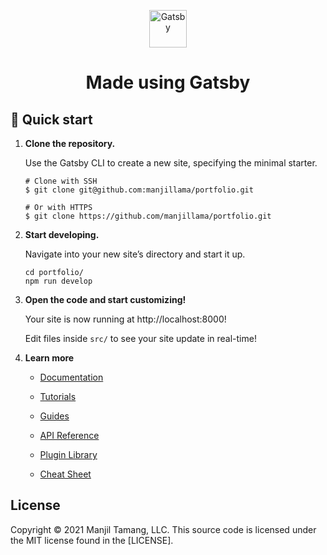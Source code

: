 <p align="center">
  <a href="https://www.gatsbyjs.com/?utm_source=starter&utm_medium=readme&utm_campaign=minimal-starter">
    <img alt="Gatsby" src="https://www.gatsbyjs.com/Gatsby-Monogram.svg" width="60" />
  </a>
</p>
<h1 align="center">
  Made using Gatsby
</h1>

## 🚀 Quick start

1.  **Clone the repository.**

    Use the Gatsby CLI to create a new site, specifying the minimal starter.

    ```shell
    # Clone with SSH
    $ git clone git@github.com:manjillama/portfolio.git

    # Or with HTTPS
    $ git clone https://github.com/manjillama/portfolio.git
    ```

2.  **Start developing.**

    Navigate into your new site’s directory and start it up.

    ```shell
    cd portfolio/
    npm run develop
    ```

3.  **Open the code and start customizing!**

    Your site is now running at http://localhost:8000!

    Edit files inside `src/` to see your site update in real-time!

4.  **Learn more**

    - [Documentation](https://www.gatsbyjs.com/docs/?utm_source=starter&utm_medium=readme&utm_campaign=minimal-starter)

    - [Tutorials](https://www.gatsbyjs.com/tutorial/?utm_source=starter&utm_medium=readme&utm_campaign=minimal-starter)

    - [Guides](https://www.gatsbyjs.com/tutorial/?utm_source=starter&utm_medium=readme&utm_campaign=minimal-starter)

    - [API Reference](https://www.gatsbyjs.com/docs/api-reference/?utm_source=starter&utm_medium=readme&utm_campaign=minimal-starter)

    - [Plugin Library](https://www.gatsbyjs.com/plugins?utm_source=starter&utm_medium=readme&utm_campaign=minimal-starter)

    - [Cheat Sheet](https://www.gatsbyjs.com/docs/cheat-sheet/?utm_source=starter&utm_medium=readme&utm_campaign=minimal-starter)

## License

Copyright © 2021 Manjil Tamang, LLC. This source code is licensed under the MIT license found in the [LICENSE].

